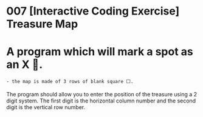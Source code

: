 # 007 [Interactive Coding Exercise] Treasure Map
# A program which will mark a spot as an X 🙂.
    - the map is made of 3 rows of blank square ⬜.

The program should allow you to enter the position of the treasure using a 2 digit system.
The first digit is the horizontal column number and the second digit is the vertical row number.

